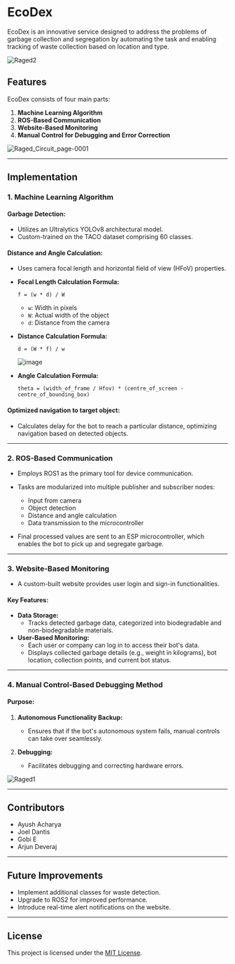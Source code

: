 # EcoDex

EcoDex is an innovative service designed to address the problems of garbage collection and segregation by automating the task and enabling tracking of waste collection based on location and type.

![Raged2](https://github.com/user-attachments/assets/80a0b8ff-2929-4a72-9ffd-c6024f904a11)


## Features
EcoDex consists of four main parts:

1. **Machine Learning Algorithm**
2. **ROS-Based Communication**
3. **Website-Based Monitoring**
4. **Manual Control for Debugging and Error Correction**

![Raged_Circuit_page-0001](https://github.com/user-attachments/assets/50b592a4-5999-41ff-a6d0-c19dd9225f8d)


---

## Implementation

### **1. Machine Learning Algorithm**

#### Garbage Detection:
- Utilizes an Ultralytics YOLOv8 architectural model.
- Custom-trained on the TACO dataset comprising 60 classes.

#### Distance and Angle Calculation:
- Uses camera focal length and horizontal field of view (HFoV) properties.
- **Focal Length Calculation Formula:**
  
  ```
  f = (w * d) / W
  ```
  
  - `w`: Width in pixels
  - `W`: Actual width of the object
  - `d`: Distance from the camera

- **Distance Calculation Formula:**
  
  ```
  d = (W * f) / w
  ```

  ![image](https://github.com/user-attachments/assets/4730d42d-f5f9-43c2-82c5-b9e590202065)


- **Angle Calculation Formula:**
  
  ```
  theta = (width_of_frame / Hfov) * (centre_of_screen - centre_of_bounding_box)
  ```

#### Optimized navigation to target object:
- Calculates delay for the bot to reach a particular distance, optimizing navigation based on detected objects.

---

### **2. ROS-Based Communication**
- Employs ROS1 as the primary tool for device communication.
- Tasks are modularized into multiple publisher and subscriber nodes:
  - Input from camera
  - Object detection
  - Distance and angle calculation
  - Data transmission to the microcontroller

- Final processed values are sent to an ESP microcontroller, which enables the bot to pick up and segregate garbage.

---

### **3. Website-Based Monitoring**
- A custom-built website provides user login and sign-in functionalities.

#### Key Features:
- **Data Storage:**
  - Tracks detected garbage data, categorized into biodegradable and non-biodegradable materials.
- **User-Based Monitoring:**
  - Each user or company can log in to access their bot's data.
  - Displays collected garbage details (e.g., weight in kilograms), bot location, collection points, and current bot status.

---

### **4. Manual Control-Based Debugging Method**

#### Purpose:
1. **Autonomous Functionality Backup:**
   - Ensures that if the bot's autonomous system fails, manual controls can take over seamlessly.

2. **Debugging:**
   - Facilitates debugging and correcting hardware errors.
  
  ![Raged1](https://github.com/user-attachments/assets/71bddf7b-b2e3-427a-885a-094e0f9ba990)


---

## Contributors
- Ayush Acharya
- Joel Dantis
- Gobi E
- Arjun Deveraj

---

## Future Improvements
- Implement additional classes for waste detection.
- Upgrade to ROS2 for improved performance.
- Introduce real-time alert notifications on the website.

---

## License
This project is licensed under the [MIT License](LICENSE).
